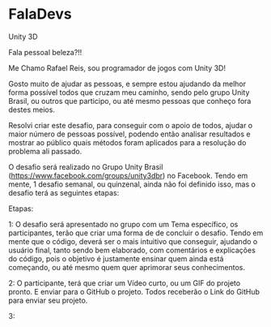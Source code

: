 # FalaDevs
Unity 3D

Fala pessoal beleza?!!

Me Chamo Rafael Reis, sou programador de jogos com Unity 3D!

Gosto muito de ajudar as pessoas, e sempre estou ajudando da melhor forma possível todos que cruzam meu caminho, sendo pelo grupo Unity Brasil, ou outros que participo, ou até mesmo pessoas que conheço fora destes meios.

Resolvi criar este desafio, para conseguir com o apoio de todos, ajudar o maior número de pessoas possível, podendo então analisar resultados e mostrar ao público quais métodos foram aplicados para a resolução do problema ali passado.

O desafio será realizado no Grupo Unity Brasil (https://www.facebook.com/groups/unity3dbr) no Facebook. Tendo em mente, 1 desafio semanal, ou quinzenal, ainda não foi definido isso, mas o desafio terá as seguintes etapas:

Etapas:

1: O desafio será apresentado no grupo com um Tema específico, os participantes, terão que criar uma forma de de concluir o desafio. Tendo em mente que o código, deverá ser o mais intuitivo que conseguir, ajudando o usuário final, tanto sendo bem elaborado, com comentários e explicações do código, pois o objetivo é justamente ensinar quem ainda está começando, ou até mesmo quem quer aprimorar seus conhecimentos.

2: O participante, terá que criar um Vídeo curto, ou um GIF do projeto pronto. E enviar para o GitHub o projeto. Todos receberão o Link do GitHub para enviar seu projeto.

3: 
